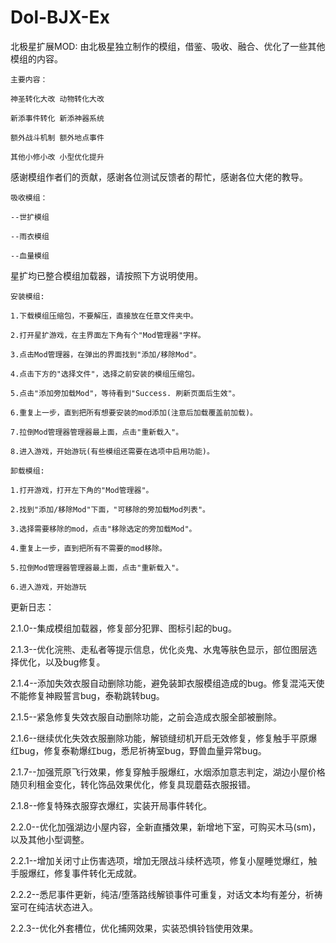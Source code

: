 # Dol-BJX-Ex
 北极星扩展MOD: 由北极星独立制作的模组，借鉴、吸收、融合、优化了一些其他模组的内容。

    主要内容：

    神圣转化大改 动物转化大改

    新添事件转化 新添神器系统

    额外战斗机制 额外地点事件

    其他小修小改 小型优化提升

感谢模组作者们的贡献，感谢各位测试反馈者的帮忙，感谢各位大佬的教导。

    吸收模组：

    --世扩模组

    --雨衣模组

    --血量模组

星扩均已整合模组加载器，请按照下方说明使用。

    安装模组: 

    1.下载模组压缩包，不要解压，直接放在任意文件夹中。

    2.打开星扩游戏，在主界面左下角有个"Mod管理器"字样。

    3.点击Mod管理器，在弹出的界面找到"添加/移除Mod"。

    4.点击下方的"选择文件"，选择之前安装的模组压缩包。

    5.点击"添加旁加载Mod"，等待看到"Success. 刷新页面后生效"。

    6.重复上一步，直到把所有想要安装的mod添加(注意后加载覆盖前加载)。

    7.拉倒Mod管理器管理器最上面，点击"重新载入"。

    8.进入游戏，开始游玩(有些模组还需要在选项中启用功能)。

    卸载模组: 

    1.打开游戏，打开左下角的"Mod管理器"。

    2.找到"添加/移除Mod"下面，"可移除的旁加载Mod列表"。

    3.选择需要移除的mod，点击"移除选定的旁加载Mod"。

    4.重复上一步，直到把所有不需要的mod移除。

    5.拉倒Mod管理器管理器最上面，点击"重新载入"。

    6.进入游戏，开始游玩

更新日志：

2.1.0--集成模组加载器，修复部分犯罪、图标引起的bug。

2.1.3--优化浣熊、走私者等提示信息，优化炎鬼、水鬼等肤色显示，部位图层选择优化，以及bug修复。

2.1.4--添加失效衣服自动删除功能，避免装卸衣服模组造成的bug。修复混沌天使不能修复神殿誓言bug，泰勒跳转bug。

2.1.5--紧急修复失效衣服自动删除功能，之前会造成衣服全部被删除。

2.1.6--继续优化失效衣服删除功能，解锁缝纫机开启无效修复，修复触手平原爆红bug，修复泰勒爆红bug，悉尼祈祷室bug，野兽血量异常bug。

2.1.7--加强荒原飞行效果，修复穿触手服爆红，水烟添加意志判定，湖边小屋价格随贝利租金变化，转化饰品效果优化，修复具现蘑菇衣服报错。

2.1.8--修复特殊衣服穿衣爆红，实装开局事件转化。

2.2.0--优化加强湖边小屋内容，全新直播效果，新增地下室，可购买木马(sm)，以及其他小型调整。

2.2.1--增加关闭寸止伤害选项，增加无限战斗续杯选项，修复小屋睡觉爆红，触手服爆红，修复事件转化无成就。

2.2.2--悉尼事件更新，纯洁/堕落路线解锁事件可重复，对话文本均有差分，祈祷室可在纯洁状态进入。

2.2.3--优化外套槽位，优化捕网效果，实装恐惧铃铛使用效果。